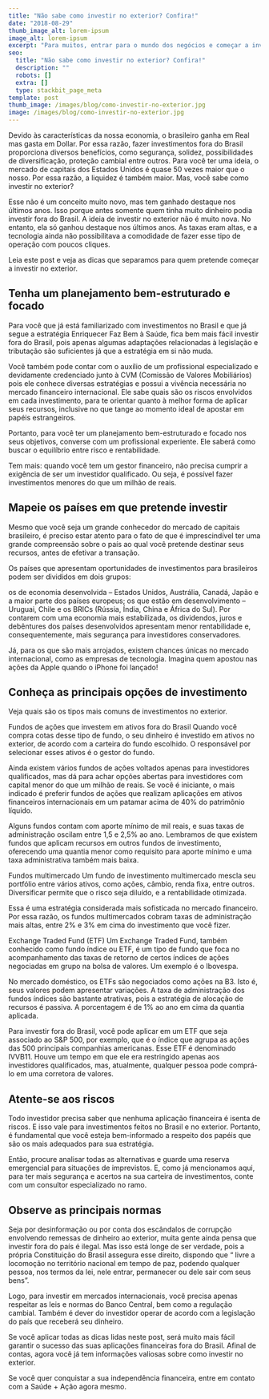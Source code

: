```yaml
---
title: "Não sabe como investir no exterior? Confira!"
date: "2018-08-29"
thumb_image_alt: lorem-ipsum
image_alt: lorem-ipsum
excerpt: "Para muitos, entrar para o mundo dos negócios e começar a investir é um processo complexo. Em primeiro lugar,\_tudo o que envolve nossas finanças exige um cuidado, já que um erro pode ser fatal."
seo:
  title: "Não sabe como investir no exterior? Confira!"
  description: ""
  robots: []
  extra: []
  type: stackbit_page_meta
template: post
thumb_image: /images/blog/como-investir-no-exterior.jpg
image: /images/blog/como-investir-no-exterior.jpg
---
```


Devido às características da nossa economia, o brasileiro ganha em Real mas gasta em Dollar. Por essa razão, fazer investimentos fora do Brasil proporciona diversos benefícios, como segurança, solidez, possibilidades de diversificação, proteção cambial entre outros. Para você ter uma ideia, o mercado de capitais dos Estados Unidos é quase 50 vezes maior que o nosso. Por essa razão, a liquidez é também maior. Mas, você sabe como investir no exterior?

Esse não é um conceito muito novo, mas tem ganhado destaque nos últimos anos. Isso porque antes somente quem tinha muito dinheiro podia investir fora do Brasil. A ideia de investir no exterior não é muito nova. No entanto, ela só ganhou destaque nos últimos anos. As taxas eram altas, e a tecnologia ainda não possibilitava a comodidade de fazer esse tipo de operação com poucos cliques.

Leia este post e veja as dicas que separamos para quem pretende começar a investir no exterior.

## Tenha um planejamento bem-estruturado e focado

Para você que já está familiarizado com investimentos no Brasil e que já segue a estratégia Enriquecer Faz Bem à Saúde, fica bem mais fácil investir fora do Brasil, pois apenas algumas adaptações relacionadas à legislação e tributação são suficientes já que a estratégia em si não muda.

Você também pode contar com o auxílio de um profissional especializado e devidamente credenciado junto à CVM (Comissão de Valores Mobiliários) pois ele conhece diversas estratégias e possui a vivência necessária no mercado financeiro internacional. Ele sabe quais são os riscos envolvidos em cada investimento, para te orientar quanto à melhor forma de aplicar seus recursos, inclusive no que tange ao momento ideal de apostar em papéis estrangeiros.

Portanto, para você ter um planejamento bem-estruturado e focado nos seus objetivos, converse com um profissional experiente. Ele saberá como buscar o equilíbrio entre risco e rentabilidade.

Tem mais: quando você tem um gestor financeiro, não precisa cumprir a exigência de ser um investidor qualificado. Ou seja, é possível fazer investimentos menores do que um milhão de reais.

## Mapeie os países em que pretende investir

Mesmo que você seja um grande conhecedor do mercado de capitais brasileiro, é preciso estar atento para o fato de que é imprescindível ter uma grande compreensão sobre o país ao qual você pretende destinar seus recursos, antes de efetivar a transação.

Os países que apresentam oportunidades de investimentos para brasileiros podem ser divididos em dois grupos:

os de economia desenvolvida – Estados Unidos, Austrália, Canadá, Japão e a maior parte dos países europeus;
os que estão em desenvolvimento – Uruguai, Chile e os BRICs (Rússia, Índia, China e África do Sul).
Por contarem com uma economia mais estabilizada, os dividendos, juros e debêntures dos países desenvolvidos apresentam menor rentabilidade e, consequentemente, mais segurança para investidores conservadores.

Já, para os que são mais arrojados, existem chances únicas no mercado internacional, como as empresas de tecnologia. Imagina quem apostou nas ações da Apple quando o iPhone foi lançado!

## Conheça as principais opções de investimento

Veja quais são os tipos mais comuns de investimentos no exterior.

Fundos de ações que investem em ativos fora do Brasil
Quando você compra cotas desse tipo de fundo, o seu dinheiro é investido em ativos no exterior, de acordo com a carteira do fundo escolhido. O responsável por selecionar esses ativos é o gestor do fundo.

Ainda existem vários fundos de ações voltados apenas para investidores qualificados, mas dá para achar opções abertas para investidores com capital menor do que um milhão de reais. Se você é iniciante, o mais indicado é preferir fundos de ações que realizam aplicações em ativos financeiros internacionais em um patamar acima de 40% do patrimônio líquido.

Alguns fundos contam com aporte mínimo de mil reais, e suas taxas de administração oscilam entre 1,5 e 2,5% ao ano. Lembramos de que existem fundos que aplicam recursos em outros fundos de investimento, oferecendo uma quantia menor como requisito para aporte mínimo e uma taxa administrativa também mais baixa.

Fundos multimercado
Um fundo de investimento multimercado mescla seu portfólio entre vários ativos, como ações, câmbio, renda fixa, entre outros. Diversificar permite que o risco seja diluído, e a rentabilidade otimizada.

Essa é uma estratégia considerada mais sofisticada no mercado financeiro. Por essa razão, os fundos multimercados cobram taxas de administração mais altas, entre 2% e 3% em cima do investimento que você fizer.

Exchange Traded Fund (ETF)
Um Exchange Traded Fund, também conhecido como fundo índice ou ETF, é um tipo de fundo que foca no acompanhamento das taxas de retorno de certos índices de ações negociadas em grupo na bolsa de valores. Um exemplo é o Ibovespa.

No mercado doméstico, os ETFs são negociados como ações na B3. Isto é, seus valores podem apresentar variações. A taxa de administração dos fundos índices são bastante atrativas, pois a estratégia de alocação de recursos é passiva. A porcentagem é de 1% ao ano em cima da quantia aplicada.

Para investir fora do Brasil, você pode aplicar em um ETF que seja associado ao S&P 500, por exemplo, que é o índice que agrupa as ações das 500 principais companhias americanas. Esse ETF é denominado IVVB11. Houve um tempo em que ele era restringido apenas aos investidores qualificados, mas, atualmente, qualquer pessoa pode comprá-lo em uma corretora de valores.

## Atente-se aos riscos

Todo investidor precisa saber que nenhuma aplicação financeira é isenta de riscos. E isso vale para investimentos feitos no Brasil e no exterior. Portanto, é fundamental que você esteja bem-informado a respeito dos papéis que são os mais adequados para sua estratégia.

Então, procure analisar todas as alternativas e guarde uma reserva emergencial para situações de imprevistos. E, como já mencionamos aqui, para ter mais segurança e acertos na sua carteira de investimentos, conte com um consultor especializado no ramo.

## Observe as principais normas

Seja por desinformação ou por conta dos escândalos de corrupção envolvendo remessas de dinheiro ao exterior, muita gente ainda pensa que investir fora do país é ilegal. Mas isso está longe de ser verdade, pois a própria Constituição do Brasil assegura esse direito, dispondo que “ livre a locomoção no território nacional em tempo de paz, podendo qualquer pessoa, nos termos da lei, nele entrar, permanecer ou dele sair com seus bens”.

Logo, para investir em mercados internacionais, você precisa apenas respeitar as leis e normas do Banco Central, bem como a regulação cambial. Também é dever do investidor operar de acordo com a legislação do país que receberá seu dinheiro.

Se você aplicar todas as dicas lidas neste post, será muito mais fácil garantir o sucesso das suas aplicações financeiras fora do Brasil. Afinal de contas, agora você já tem informações valiosas sobre como investir no exterior.

Se você quer conquistar a sua independência financeira, entre em contato com a Saúde + Ação agora mesmo.
